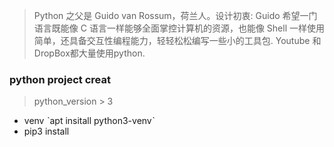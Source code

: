 > Python 之父是 Guido van Rossum，荷兰人。设计初衷: Guido 希望一门语言既能像 C 语言一样能够全面掌控计算机的资源，也能像 Shell 一样使用简单，还具备交互性编程能力，轻轻松松编写一些小的工具包. Youtube 和 DropBox都大量使用python.

### python project creat

> python_version > 3

- venv ˋapt insitall python3-venvˋ
- pip3 install
